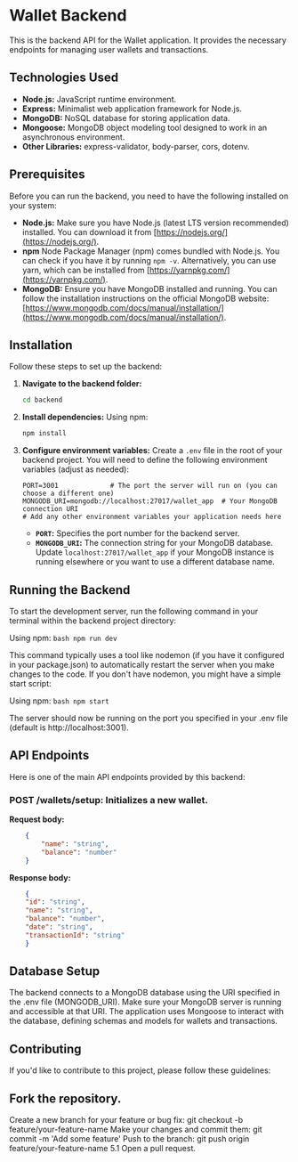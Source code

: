 # Wallet Backend

This is the backend API for the Wallet application. It provides the necessary endpoints for managing user wallets and transactions.

## Technologies Used

* **Node.js:** JavaScript runtime environment.
* **Express:** Minimalist web application framework for Node.js.
* **MongoDB:** NoSQL database for storing application data.
* **Mongoose:** MongoDB object modeling tool designed to work in an asynchronous environment.
* **Other Libraries:** express-validator, body-parser, cors, dotenv.

## Prerequisites

Before you can run the backend, you need to have the following installed on your system:

* **Node.js:** Make sure you have Node.js (latest LTS version recommended) installed. You can download it from [https://nodejs.org/](https://nodejs.org/).
* **npm**  Node Package Manager (npm) comes bundled with Node.js. You can check if you have it by running `npm -v`. Alternatively, you can use yarn, which can be installed from [https://yarnpkg.com/](https://yarnpkg.com/).
* **MongoDB:** Ensure you have MongoDB installed and running. You can follow the installation instructions on the official MongoDB website: [https://www.mongodb.com/docs/manual/installation/](https://www.mongodb.com/docs/manual/installation/).

## Installation

Follow these steps to set up the backend:

1.  **Navigate to the backend folder:**
    ```bash
    cd backend
    ```

2.  **Install dependencies:**
    Using npm:
    ```bash
    npm install
    ```

3.  **Configure environment variables:**
    Create a `.env` file in the root of your backend project. You will need to define the following environment variables (adjust as needed):

    ```env
    PORT=3001             # The port the server will run on (you can choose a different one)
    MONGODB_URI=mongodb://localhost:27017/wallet_app  # Your MongoDB connection URI
    # Add any other environment variables your application needs here
    ```

    * **`PORT`:** Specifies the port number for the backend server.
    * **`MONGODB_URI`:** The connection string for your MongoDB database. Update `localhost:27017/wallet_app` if your MongoDB instance is running elsewhere or you want to use a different database name.

## Running the Backend

To start the development server, run the following command in your terminal within the backend project directory:

Using npm:
    ```bash
    npm run dev 
    ```

This command typically uses a tool like nodemon (if you have it configured in your package.json) to automatically restart the server when you make changes to the code. If you don't have nodemon, you might have a simple start script:

Using npm:
    ```bash
    npm start
    ```

The server should now be running on the port you specified in your .env file (default is http://localhost:3001).

## API Endpoints
Here is one of the main API endpoints provided by this backend:

### POST /wallets/setup: Initializes a new wallet.

**Request body:**  
```json
    { 
        "name": "string", 
        "balance": "number" 
    }
```

**Response body:**
```json
    { 
    "id": "string", 
    "name": "string", 
    "balance": "number", 
    "date": "string", 
    "transactionId": "string" 
    }
```

## Database Setup
The backend connects to a MongoDB database using the URI specified in the .env file (MONGODB_URI). Make sure your MongoDB server is running and accessible at that URI. The application uses Mongoose to interact with the database, defining schemas and models for wallets and transactions.

## Contributing
If you'd like to contribute to this project, please follow these guidelines:

## Fork the repository.
Create a new branch for your feature or bug fix: git checkout -b feature/your-feature-name
Make your changes and commit them: git commit -m 'Add some feature'
Push to the branch: git push origin feature/your-feature-name 5.1 Open a pull request.